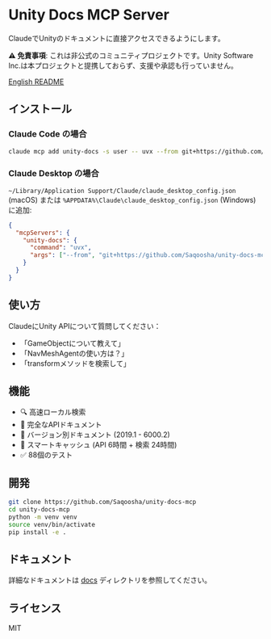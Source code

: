 # Unity Docs MCP Server

ClaudeでUnityのドキュメントに直接アクセスできるようにします。

**⚠️ 免責事項**: これは非公式のコミュニティプロジェクトです。Unity Software Inc.は本プロジェクトと提携しておらず、支援や承認も行っていません。

[English README](README.md)

## インストール

### Claude Code の場合
```bash
claude mcp add unity-docs -s user -- uvx --from git+https://github.com/Saqoosha/unity-docs-mcp unity-docs-mcp
```

### Claude Desktop の場合
`~/Library/Application Support/Claude/claude_desktop_config.json` (macOS) または `%APPDATA%\Claude\claude_desktop_config.json` (Windows) に追加:

```json
{
  "mcpServers": {
    "unity-docs": {
      "command": "uvx",
      "args": ["--from", "git+https://github.com/Saqoosha/unity-docs-mcp", "unity-docs-mcp"]
    }
  }
}
```

## 使い方

ClaudeにUnity APIについて質問してください：
- 「GameObjectについて教えて」
- 「NavMeshAgentの使い方は？」
- 「transformメソッドを検索して」

## 機能

- 🔍 高速ローカル検索
- 📖 完全なAPIドキュメント
- 🎯 バージョン別ドキュメント (2019.1 - 6000.2)
- 💾 スマートキャッシュ (API 6時間 + 検索 24時間)
- ✅ 88個のテスト

## 開発

```bash
git clone https://github.com/Saqoosha/unity-docs-mcp
cd unity-docs-mcp
python -m venv venv
source venv/bin/activate
pip install -e .
```

## ドキュメント

詳細なドキュメントは [docs](docs/) ディレクトリを参照してください。

## ライセンス

MIT